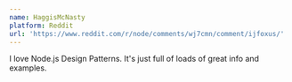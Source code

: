 ```yaml
---
name: HaggisMcNasty
platform: Reddit
url: 'https://www.reddit.com/r/node/comments/wj7cmn/comment/ijfoxus/'
---
```


I love Node.js Design Patterns. It's just full of loads of great info and examples.

